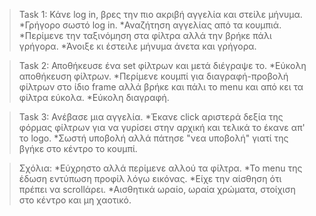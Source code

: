 >Task 1: Κάνε log in, βρες την πιο ακριβή αγγελία και στείλε μήνυμα.
*Γρήγορο σωστό log in.
*Αναζήτηση αγγελίας από τα κουμπιά.
*Περίμενε την ταξινόμηση στα φίλτρα αλλά την βρήκε πάλι γρήγορα.
*Άνοιξε κι έστειλε μήνυμα άνετα και γρήγορα.

>Task 2: Αποθήκευσε ένα set φίλτρων και μετά διέγραψε το.
*Εύκολη αποθήκευση φίλτρων.
*Περίμενε κουμπί για διαγραφή-προβολή φίλτρων στο ίδιο frame αλλά βρήκε και πάλι το menu και από κει τα φίλτρα εύκολα.
*Εύκολη διαγραφή.

>Task 3: Ανέβασε μια αγγελία.
*Έκανε click αριστερά δεξία της φόρμας φίλτρων για να γυρίσει στην αρχική και τελικά το έκανε απ' το logo.
*Σωστή υποβολή αλλά πάτησε "νεα υποβολή" γιατί της βγήκε στο κέντρο το κουμπί.

>Σχόλια:
*Εύχρηστο αλλά περίμενε αλλού τα φίλτρα.
*Το menu της έδωση εντύπωση προφίλ λόγω εικόνας.
*Είχε την αίσθηση ότι πρέπει να scrollάρει.
*Αισθητικά ωραίο, ωραία χρώματα, στοίχιση στο κέντρο και μη χαοτικό.
